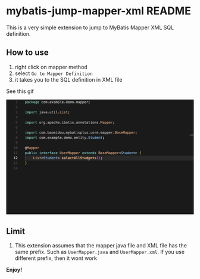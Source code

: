 # mybatis-jump-mapper-xml README

This is a very simple extension to jump to MyBatis Mapper XML SQL definition.

## How to use
1. right click on mapper method
2. select `Go to Mapper Definition`
3. it takes you to the SQL definition in XML file

See this gif

![Demo](static/demo.gif)

## Limit
1. This extension assumes that the mapper java file and XML file has the same prefix. Such as `UserMapper.java` and `UserMapper.xml`. If you use different prefix, then it wont work


**Enjoy!**

